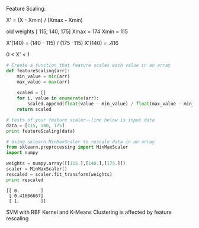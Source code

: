 
Feature Scaling:

X' = (X - Xmin) / (Xmax - Xmin)

old weights [ 115, 140, 175]
Xmax = 174
Xmin = 115

X'(140) = (140 - 115) / (175 -115)
X'(140) = .416

0 < X' < 1 


```python
# Create a function that feature scales each value in an array
def featureScaling(arr):
    min_value = min(arr)
    max_value = max(arr)
    
    scaled = []
    for i, value in enumerate(arr):
        scaled.append(float(value - min_value) / float(max_value - min_value))
    return scaled

# tests of your feature scaler--line below is input data
data = [115, 140, 175]
print featureScaling(data)


```


```python
# Using sklearn MinMaxScaler to rescale data in an array
from sklearn.preprocessing import MinMaxScaler
import numpy

weights = numpy.array([[115.],[140.],[175.]])
scaler = MinMaxScaler()
rescaled = scaler.fit_transform(weights)
print rescaled
```

    [[ 0.        ]
     [ 0.41666667]
     [ 1.        ]]
    

SVM with RBF Kernel and K-Means Clustering is affected by feature rescaling

